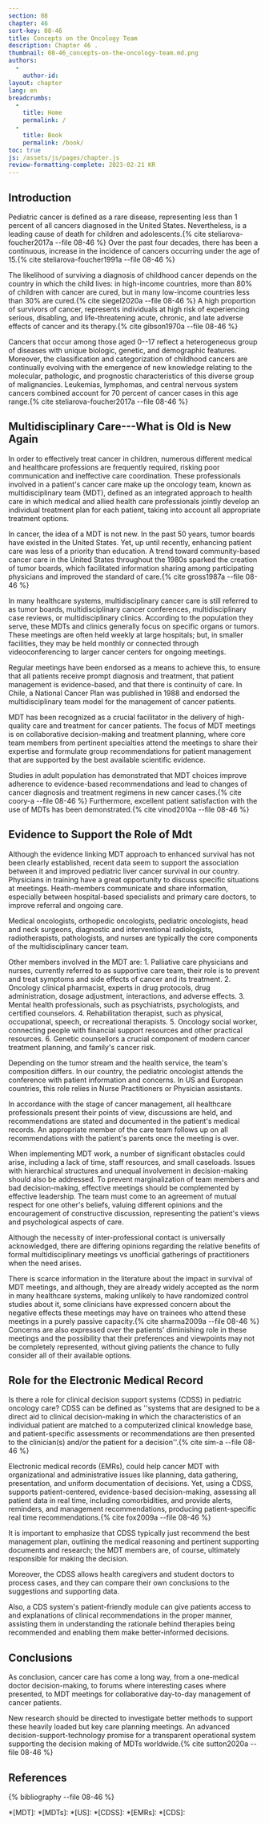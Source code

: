 ```yaml
---
section: 08
chapter: 46
sort-key: 08-46
title: Concepts on the Oncology Team
description: Chapter 46 .
thumbnail: 08-46_concepts-on-the-oncology-team.md.png
authors:
  -
    author-id: 
layout: chapter
lang: en
breadcrumbs:
  - 
    title: Home
    permalink: /
  - 
    title: Book
    permalink: /book/
toc: true
js: /assets/js/pages/chapter.js
review-formatting-complete: 2023-02-21 KR
---
```


## Introduction

Pediatric cancer is defined as a rare disease, representing less than 1 percent of all cancers diagnosed in the United States. Nevertheless, is a leading cause of death for children and adolescents.{% cite steliarova-foucher2017a --file 08-46 %} Over the past four decades, there has been a continuous, increase in the incidence of cancers occurring under the age of 15.{% cite steliarova-foucher1991a --file 08-46 %}

The likelihood of surviving a diagnosis of childhood cancer depends on the country in which the child lives: in high-income countries, more than 80% of children with cancer are cured, but in many low-income countries less than 30% are cured.{% cite siegel2020a --file 08-46 %} A high proportion of survivors of cancer, represents individuals at high risk of experiencing serious, disabling, and life-threatening acute, chronic, and late adverse effects of cancer and its therapy.{% cite gibson1970a --file 08-46 %}

Cancers that occur among those aged 0--17 reflect a heterogeneous group of diseases with unique biologic, genetic, and demographic features. Moreover, the classification and categorization of childhood cancers are continually evolving with the emergence of new knowledge relating to the molecular, pathologic, and prognostic characteristics of this diverse group of malignancies. Leukemias, lymphomas, and central nervous system cancers combined account for 70 percent of cancer cases in this age range.{% cite steliarova-foucher2017a --file 08-46 %}

## Multidisciplinary Care---What is Old is New Again

In order to effectively treat cancer in children, numerous different medical and healthcare professions are frequently required, risking poor communication and ineffective care coordination. These professionals involved in a patient\'s cancer care make up the oncology team, known as multidisciplinary team (MDT), defined as an integrated approach to health care in which medical and allied health care professionals jointly develop an individual treatment plan for each patient, taking into account all appropriate treatment options.

In cancer, the idea of a MDT is not new. In the past 50 years, tumor boards have existed in the United States. Yet, up until recently, enhancing patient care was less of a priority than education. A trend toward community-based cancer care in the United States throughout the 1980s sparked the creation of tumor boards, which facilitated information sharing among participating physicians and improved the standard of care.{% cite gross1987a --file 08-46 %}

In many healthcare systems, multidisciplinary cancer care is still referred to as tumor boards, multidisciplinary cancer conferences, multidisciplinary case reviews, or multidisciplinary clinics. According to the population they serve, these MDTs and clinics generally focus on specific organs or tumors. These meetings are often held weekly at large hospitals; but, in smaller facilities, they may be held monthly or connected through videoconferencing to larger cancer centers for ongoing meetings.

Regular meetings have been endorsed as a means to achieve this, to ensure that all patients receive prompt diagnosis and treatment, that patient management is evidence-based, and that there is continuity of care. In Chile, a National Cancer Plan was published in 1988 and endorsed the multidisciplinary team model for the management of cancer patients.

MDT has been recognized as a crucial facilitator in the delivery of high-quality care and treatment for cancer patients. The focus of MDT meetings is on collaborative decision-making and treatment planning, where core team members from pertinent specialties attend the meetings to share their expertise and formulate group recommendations for patient management that are supported by the best available scientific evidence.

Studies in adult population has demonstrated that MDT choices improve adherence to evidence-based recommendations and lead to changes of cancer diagnosis and treatment regimens in new cancer cases.{% cite coory-a --file 08-46 %} Furthermore, excellent patient satisfaction with the use of MDTs has been demonstrated.{% cite vinod2010a --file 08-46 %}

## Evidence to Support the Role of Mdt

Although the evidence linking MDT approach to enhanced survival has not been clearly established, recent data seem to support the association between it and improved pediatric liver cancer survival in our country. Physicians in training have a great opportunity to discuss specific situations at meetings. Heath-members communicate and share information, especially between hospital-based specialists and primary care doctors, to improve referral and ongoing care.

Medical oncologists, orthopedic oncologists, pediatric oncologists, head and neck surgeons, diagnostic and interventional radiologists, radiotherapists, pathologists, and nurses are typically the core components of the multidisciplinary cancer team.

Other members involved in the MDT are: 1. Palliative care physicians and nurses, currently referred to as supportive care team, their role is to prevent and treat symptoms and side effects of cancer and its treatment. 2. Oncology clinical pharmacist, experts in drug protocols, drug administration, dosage adjustment, interactions, and adverse effects. 3. Mental health professionals, such as psychiatrists, psychologists, and certified counselors. 4. Rehabilitation therapist, such as physical, occupational, speech, or recreational therapists. 5. Oncology social worker, connecting people with financial support resources and other practical resources. 6. Genetic counsellors a crucial component of modern cancer treatment planning, and family\'s cancer risk.

Depending on the tumor stream and the health service, the team\'s composition differs. In our country, the pediatric oncologist attends the conference with patient information and concerns. In US and European countries, this role relies in Nurse Practitioners or Physician assistants.

In accordance with the stage of cancer management, all healthcare professionals present their points of view, discussions are held, and recommendations are stated and documented in the patient\'s medical records. An appropriate member of the care team follows up on all recommendations with the patient\'s parents once the meeting is over.

When implementing MDT work, a number of significant obstacles could arise, including a lack of time, staff resources, and small caseloads. Issues with hierarchical structures and unequal involvement in decision-making should also be addressed. To prevent marginalization of team members and bad decision-making, effective meetings should be complemented by effective leadership. The team must come to an agreement of mutual respect for one other\'s beliefs, valuing different opinions and the encouragement of constructive discussion, representing the patient\'s views and psychological aspects of care.

Although the necessity of inter-professional contact is universally acknowledged, there are differing opinions regarding the relative benefits of formal multidisciplinary meetings vs unofficial gatherings of practitioners when the need arises.

There is scarce information in the literature about the impact in survival of MDT meetings, and although, they are already widely accepted as the norm in many healthcare systems, making unlikely to have randomized control studies about it, some clinicians have expressed concern about the negative effects these meetings may have on trainees who attend these meetings in a purely passive capacity.{% cite sharma2009a --file 08-46 %} Concerns are also expressed over the patients\' diminishing role in these meetings and the possibility that their preferences and viewpoints may not be completely represented, without giving patients the chance to fully consider all of their available options.

## Role for the Electronic Medical Record

Is there a role for clinical decision support systems (CDSS) in pediatric oncology care? CDSS can be defined as ''systems that are designed to be a direct aid to clinical decision-making in which the characteristics of an individual patient are matched to a computerized clinical knowledge base, and patient-specific assessments or recommendations are then presented to the clinician(s) and/or the patient for a decision''.{% cite sim-a --file 08-46 %}

Electronic medical records (EMRs), could help cancer MDT with organizational and administrative issues like planning, data gathering, presentation, and uniform documentation of decisions. Yet, using a CDSS, supports patient-centered, evidence-based decision-making, assessing all patient data in real time, including comorbidities, and provide alerts, reminders, and management recommendations, producing patient-specific real time recommendations.{% cite fox2009a --file 08-46 %}

It is important to emphasize that CDSS typically just recommend the best management plan, outlining the medical reasoning and pertinent supporting documents and research; the MDT members are, of course, ultimately responsible for making the decision.

Moreover, the CDSS allows health caregivers and student doctors to process cases, and they can compare their own conclusions to the suggestions and supporting data.

Also, a CDS system\'s patient-friendly module can give patients access to and explanations of clinical recommendations in the proper manner, assisting them in understanding the rationale behind therapies being recommended and enabling them make better-informed decisions.

## Conclusions

As conclusion, cancer care has come a long way, from a one-medical doctor decision-making, to forums where interesting cases where presented, to MDT meetings for collaborative day-to-day management of cancer patients.

New research should be directed to investigate better methods to support these heavily loaded but key care planning meetings. An advanced decision-support-technology promise for a transparent operational system supporting the decision making of MDTs worldwide.{% cite sutton2020a --file 08-46 %}


## References

{% bibliography --file 08-46 %}

*[MDT]: 
*[MDTs]: 
*[US]: 
*[CDSS]: 
*[EMRs]: 
*[CDS]: 